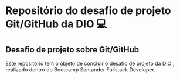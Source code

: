 # Repositório do desafio de projeto Git/GitHub da DIO 💻
## Desafio de projeto sobre Git/GitHub
Este repositório tem o objeto de concluir o desafio de projeto da DIO , realizado dentro do Bootcamp Santander Fullstack Developer.
